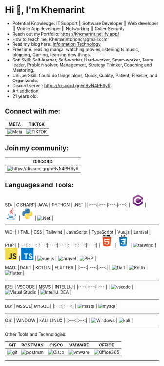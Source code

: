 # Hi 👋, I'm Khemarint


- Potential Knowledge: IT Support || Software Developer || Web developer || Mobile App developer || Networking || Cyber Security 
- Reach out my Portfolio: https://khemarint.netlify.app/
- How to reach me: Khemarintphong@gmail.com
- Read my blog here: <a href="https://wangster.notion.site/Information-Technologies-78afa214357643fba64f90689532a695?pvs=4" target="blank"><img align="center" />Information Technology</a>
- Free time: reading manga, watching movies, listening to music, blogging, Gaming, learning new things.
- Soft Skill: Self-learner, Self-worker, Hard-worker, Smart-worker, Team leader, Problem solver, Management, Strategy Thinker, Coaching and Mentoring.
- Unique Skill: Could do things alone, Quick, Quality, Patient, Flexible, and Organizable.
- Discord server: https://discord.gg/mBvN4PH6yR.
- Art addiction.
- 21 years old.
## Connect with me:

| META | TIKTOK |
|:---:|:---:|
| <img src="https://cdn.pixabay.com/photo/2021/11/01/15/20/meta-logo-6760788_1280.png" alt="Meta" height="30" width="40"/> | <img src="https://iconape.com/wp-content/files/fd/121669/svg/tiktok-logo-tik-tok-logo-icon-png-svg.png" alt="TIKTOK" height="30" width="35"/> |

## Join my community:
| DISCORD |
|:---:|
| <img src="https://static.vecteezy.com/system/resources/previews/018/930/604/original/discord-logo-discord-icon-transparent-free-png.png" alt="https://discord.gg/mBvN4PH6yR" height="60" width="60"/> |

## Languages and Tools:


SD:
| C SHARP| JAVA | PYTHON | .NET |
|:---:|:---:|:---:|:---:|
| <img src="https://raw.githubusercontent.com/devicons/devicon/master/icons/csharp/csharp-original.svg" alt="csharp" width="40" height="40"/> | <img src="https://raw.githubusercontent.com/devicons/devicon/master/icons/java/java-original.svg" alt="java" width="40" height="40"/> | <img src="https://raw.githubusercontent.com/devicons/devicon/master/icons/python/python-original.svg" alt="python" width="40" height="40"/> | <img src="https://www.tigersoftwares.com/media/29ad0d87-24bb-450f-9d7e-14181df683c3/5icq2Q/TechStack/NETFramework.png" alt=".Net" width="60" height="40"/> |

---
WD:
| HTML | CSS | Tailwind | JavaScript | TypeScript | Vue.js | Laravel | PHP |
|:---:|:---:|:---:|:---:|:---:|:---:|:---:|:---:|
| <img src="https://raw.githubusercontent.com/devicons/devicon/master/icons/html5/html5-original-wordmark.svg" alt="html5" width="40" height="40"/> | <img src="https://raw.githubusercontent.com/devicons/devicon/master/icons/css3/css3-original-wordmark.svg" alt="css3" width="40" height="40"/> | <img src="https://www.vectorlogo.zone/logos/tailwindcss/tailwindcss-icon.svg" alt="tailwind" width="40" height="40"/> | <img src="https://raw.githubusercontent.com/devicons/devicon/master/icons/javascript/javascript-original.svg" alt="javascript" width="40" height="40"/> | <img src="https://raw.githubusercontent.com/devicons/devicon/master/icons/typescript/typescript-original.svg" alt="typescript" width="40" height="40"/> | <img src="https://upload.wikimedia.org/wikipedia/commons/thumb/9/95/Vue.js_Logo_2.svg/1200px-Vue.js_Logo_2.svg.png" alt="vue js" width="40" height="40"/> | <img src="https://logospng.org/download/laravel/logo-laravel-icon-1024.png" alt="laravel" width="40" height="40"/> | <img src="http://pngimg.com/uploads/php/php_PNG18.png" alt="PHP" width="40" height="40"/> |


MAD:
| DART | KOTLIN | FLUTTER |
|:---:|:---:|:---:|
| <img src="https://static.vecteezy.com/system/resources/previews/012/697/302/non_2x/3d-dart-programming-language-logo-free-png.png" height="60" width="60" alt="Dart" /> | <img src="https://brandslogos.com/wp-content/uploads/images/large/kotlin-logo.png" height="60" width="60" alt="Kotlin" /> | <img src="https://res.cloudinary.com/startup-grind/image/upload/c_fill,dpr_2.0,f_auto,g_center,h_1080,q_100,w_1080/v1/gcs/platform-data-dsc/events/flutter-logo-5086DD11C5-seeklogo.com.png" height="60" width="60" alt="flutter" /> |

---

IDE:
| VSCODE | MSVS | INTELLIJ |
|:---:|:---:|:---:|
| <img src="https://external-content.duckduckgo.com/iu/?u=https%3A%2F%2Fcode.visualstudio.com%2Fassets%2Fimages%2Fcode-stable.png&f=1&nofb=1&ipt=d3e4e45b615b7da23e17f2e6bd9c28000aaf5856c376384ba5dc919c5756f0fb&ipo=images" alt="vscode" width="40" height="40"/> | <img src="http://upload.turkcewiki.org/wikipedia/commons/thumb/5/59/Visual_Studio_Icon_2019.svg/1200px-Visual_Studio_Icon_2019.svg.png" alt="Visual Studio" width="40" height="40"/> | <img src="https://brandslogos.com/wp-content/uploads/images/large/intellij-idea-logo.png" alt="IntelliJ IDEA" width="40" height="40"/> |

---
DB:
| MSSQL| MYSQL |
|:---:|:---:|
| <img src="https://www.svgrepo.com/show/303229/microsoft-sql-server-logo.svg" alt="mssql" width="40" height="40"/> | <img src="https://w7.pngwing.com/pngs/385/582/png-transparent-mysql-workbench-macos-bigsur-icon-thumbnail.png" alt="mysql" width="40" height="40"/> |

---
OS:
| WINDOW | KALI LINUX | 
|:---:|:---:|
| <img src="https://external-content.duckduckgo.com/iu/?u=https%3A%2F%2Flogospng.org%2Fdownload%2Fwindows-11%2Flogo-windows-11-icon-1024.png&f=1&nofb=1&ipt=636f03393f14ed956afbda79822699dc1571c9d1a7c95e4c2b691739870a81df&ipo=images" alt="Windows" width="40" height="40"/> | <img src="https://ww2.freelogovectors.net/wp-content/uploads/2021/12/kali-logo-freelogovectors.net_.png?lossy=1&w=2560&ssl=1" alt="kali" width="40" height="40"/> |

---
Other Tools and Technologies:

| GIT | POSTMAN | CISCO | VMWARE | OFFICE | 
|:---:|:---:|:---:|:---:|:---:|
| <img src="https://www.vectorlogo.zone/logos/git-scm/git-scm-icon.svg" alt="git" width="40" height="40"/> | <img src="https://user-images.githubusercontent.com/806104/89702233-b18b1480-d904-11ea-88e5-962f9689be08.png" alt="postman" width="40" height="40"/> | <img src="https://external-content.duckduckgo.com/iu/?u=https%3A%2F%2Fhurbad.com%2Fwp-content%2Fuploads%2F2021%2F12%2FCisco-Packet-Tracer.png&f=1&nofb=1&ipt=252a0e013cdbdd07081652e86390f59eec9ccbe54b129450a86e360e858213d7&ipo=images" alt="Cisco" width="40" height="40"/> | <img src="https://external-content.duckduckgo.com/iu/?u=https%3A%2F%2Fwww.qbssoftware.com%2Fimage%2Fcache%2Fcatalog%2Fqbs%2Fvmwarews-1000x1000.png&f=1&nofb=1&ipt=0c5b863d80c40a05058ad071094b64d3d79505d985578c35590ded3cba7f8430&ipo=images" alt="vmware" width="40" height="40"/> | <img src="https://images.squarespace-cdn.com/content/v1/540f5515e4b06c4e8629c108/1590564134493-VZ6C2LYWP1AIA2E32CEC/Microsoft-Office-logo-2019.png" alt="Office365" width="40" height="40"/> 





---


